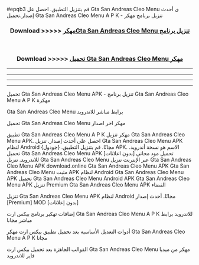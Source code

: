 #epqb3 قم بتنزيل التطبيق. احصل عل Gta San Andreas Cleo Menu  ى أحدث إصدار.تحميل Gta San Andreas Cleo Menu  A P K - تنزيل برنامج مهكر



<div align="center">
<h3>Download >>>>> <a href="https://ar-sites.web.app/?ar= Gta San Andreas Cleo Menu ">مهكرGta San Andreas Cleo Menu  تنزيل برنامج</a></h3><br>

<h3>Download >>>>> <a href="https://ar-sites.web.app/?ar= Gta San Andreas Cleo Menu ">تحميل Gta San Andreas Cleo Menu  مهكر</a></h3>
</div>


----------------------------------------------------------

----------------------------------------------------------

----------------------------------------------------------

----------------------------------------------------------


تحميل Gta San Andreas Cleo Menu  APK - تنزيل برنامج Gta San Andreas Cleo Menu  A P K مهكرة

Gta San Andreas Cleo Menu  برابط مباشر للاندرويد

تحميل Gta San Andreas Cleo Menu  مهكر اخر اصدار

تطبيق Gta San Andreas Cleo Menu  A P K مهكر
تنزيل Gta San Andreas Cleo Menu  APK. احصل على أحدث إصدار.
تنزيل Gta San Andreas Cleo Menu  APK لنظام Android مجانًا.
قم بتنزيل التطبيق. {جودول} APK. الاسم هو نسخة أندرويد.
تحميل Gta San Andreas Cleo Menu  APK [بدون اعلانات]
تحميل مود مجاني للاندرويد.
تنزيل Gta San Andreas Cleo Menu  عبر الإنترنت
تنزيل Gta San Andreas Cleo Menu  APK
download.online Gta San Andreas Cleo Menu  APK
Gta San Andreas Cleo Menu  مثبت APK لنظام Android
Gta San Andreas Cleo Menu  APK
تحميل Gta San Andreas Cleo Menu  Android APK
Gta San Andreas Cleo Menu  APK تنزيل Premium
Gta San Andreas Cleo Menu  APK الفضاء

تنزيل Gta San Andreas Cleo Menu  APK لنظام Android مجانًا. أحدث إصدار [Premium] MOD [بدون إعلانات]

إضافات تهكير برنامج بيكس ارت Gta San Andreas Cleo Menu  A P K للاندرويد برابط مباشر مجانا

أدوات التعديل الأساسية بعد تحميل تطبيق بيكس ارت مهكر Gta San Andreas Cleo Menu  A P K مجانا

القوالب الجاهزة بعد تحميل بيكس ارت Gta San Andreas Cleo Menu  مهكر من ميديا فاير للاندرويد



